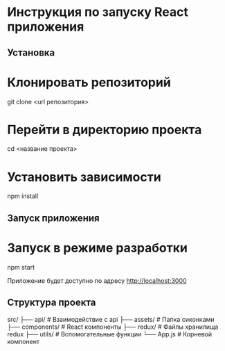 # Инструкция по запуску React приложения

## Установка

# Клонировать репозиторий
git clone <url репозитория>

# Перейти в директорию проекта
cd <название проекта>

# Установить зависимости
npm install

## Запуск приложения

# Запуск в режиме разработки
npm start

Приложение будет доступно по адресу [http://localhost:3000](http://localhost:3000)


## Структура проекта

src/
  ├── api/          # Взаимодействие c api 
  ├── assets/       # Папка сиконками
  ├── components/   # React компоненты
  ├── redux/        # Файлы хранилища redux 
  ├── utils/        # Вспомогательные функции
  └── App.js        # Корневой компонент
